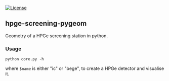 [![License](http://img.shields.io/badge/license-MIT-brightgreen.svg?style=flat)](LICENSE.md)

## hpge-screening-pygeom

Geometry of a HPGe screening station in python.

### Usage
```
python core.py -h
```

where `$name` is either "ic" or "bege", to create a HPGe detector and visualise it.
